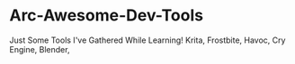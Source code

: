 # Arc-Awesome-Dev-Tools
Just Some Tools I've Gathered While Learning!
Krita, Frostbite, Havoc, Cry Engine, Blender, 
